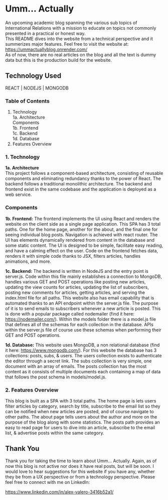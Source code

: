 # Umm... Actually

An upcoming academic blog spanning the various sub topics of International Relations with a mission to educate on topics not commonly presented in a practical or honest way.
<br>
This README dives into the website from a technical perspective and it summerizes major features. Feel free to visit the website at: https://ummactuallyblog.onrender.com/
<br>
As of now, there are no real articles on the blog and all the text is dummy data but this is the production build for the website.

## Technology Used
REACT | NODEJS | MONGODB

### Table of Contents
1. Technology<br>
1a. Architecture<br>
Components<br>
1b. Frontend<br>
1c. Backend<br>
1d. Database<br>
2. Features Overview

### 1. Technology
**1a. Architecture** <br>
This project follows a component-based architecture, consisting of reusable components and eliminating redundancy thanks to the power of React. The backend follows a traditional monolithic architecture. The backend and frontend exist in the same codebase and the application is deployed as a web service. 

### Components
**1b. Frontend:** The frontend implements the UI using React and renders the website on the client side as a single page application. This SPA has 3 total paths. One for the home page, another for the about, and the final one for seeing individual blog posts. Navigation is achieved with react router. The UI has elements dynamically rendered from content in the database and some static content. The UI is designed to be simple, facilitate easy reading, and have a calming effect on the user. Code on the frontend fetches data, renders it with simple code thanks to JSX, filters articles, handles animations, and more.
<br>

**1c. Backend:** The backend is written in NodeJS and the entry point is server.js. Code within this file mainly establishes a connection to MongoDB, handles various GET and POST operations like posting new articles, updating the view counts for articles, updating the list of subscribers, posting new comments for articles, getting articles, and serving the index.html file for all paths. This website also has email capability that is automated thanks to an API endpoint within the server.js file. The purpose of it is to send emails to subscribers whenever a new article is posted. This is done with a popular package called nodemailer (find it here: https://nodemailer.com/). Within the models folder there is a model.js file that defines all of the schemas for each collection in the database. APIs within the server.js file of course use these schemas when performing their GET and POST operations.
<br> 

**1d. Database:** This website uses MongoDB, a non relational database (find it here: https://www.mongodb.com/). For this website the database has 3 collections: posts, subs, & users. The users collection exists to authenticate the editor through a secret link. The subs collection is very simple, one document with an array of emails. The posts collection has the most content as it consists of multiple documents each containing a map of data that follows the post schema in models/model.js. 
<br>

### 2. Features Overview
This blog is built as a SPA with 3 total paths. The home page is lets users filter articles by category, search by title, subscribe to the email list so they can be notified when new articles are posted, and of course navigate to other paths. The about page tells users about the author and more on the purpose of the blog along with some statistics. The posts path provides an easy to read page for users to dive into an article, subscribe to the email list, & advertise posts within the same category. 
<br>

## Thank You
Thank you for taking the time to learn about Umm... Actually. Again, as of now this blog is not active nor does it have real posts, but will be soon. I would love to hear suggestions for this website if you have any, whether they be from a UX perspective or from a technology perspective. Please feel free to connect with me on LinkedIn:

https://www.linkedin.com/in/alex-valero-3416b52a1/


